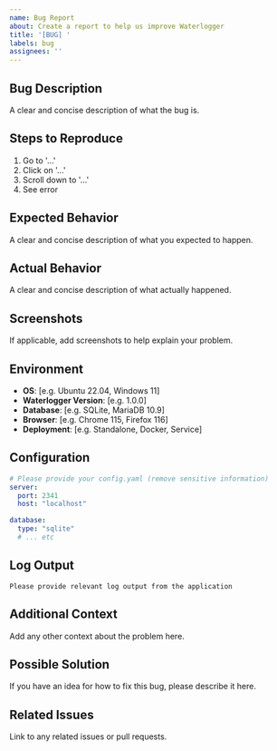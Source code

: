 ```yaml
---
name: Bug Report
about: Create a report to help us improve Waterlogger
title: '[BUG] '
labels: bug
assignees: ''
---
```


## Bug Description
A clear and concise description of what the bug is.

## Steps to Reproduce
1. Go to '...'
2. Click on '...'
3. Scroll down to '...'
4. See error

## Expected Behavior
A clear and concise description of what you expected to happen.

## Actual Behavior
A clear and concise description of what actually happened.

## Screenshots
If applicable, add screenshots to help explain your problem.

## Environment
- **OS**: [e.g. Ubuntu 22.04, Windows 11]
- **Waterlogger Version**: [e.g. 1.0.0]
- **Database**: [e.g. SQLite, MariaDB 10.9]
- **Browser**: [e.g. Chrome 115, Firefox 116]
- **Deployment**: [e.g. Standalone, Docker, Service]

## Configuration
```yaml
# Please provide your config.yaml (remove sensitive information)
server:
  port: 2341
  host: "localhost"

database:
  type: "sqlite"
  # ... etc
```

## Log Output
```
Please provide relevant log output from the application
```

## Additional Context
Add any other context about the problem here.

## Possible Solution
If you have an idea for how to fix this bug, please describe it here.

## Related Issues
Link to any related issues or pull requests.